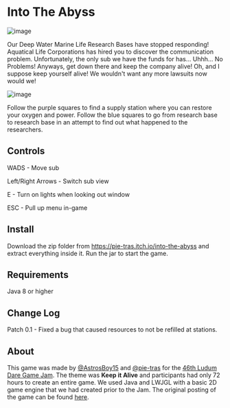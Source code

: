 # Into The Abyss
![image](https://user-images.githubusercontent.com/29548845/214959458-c2f36e73-c575-413b-ad93-4d720b2efccc.png)

Our Deep Water Marine Life Research Bases have stopped responding! Aquatical Life Corporations has hired you to discover the communication problem. Unfortunately, the only sub we have the funds for has... Uhhh... No Problems! Anyways, get down there and keep the company alive! Oh, and I suppose keep yourself alive! We wouldn't want any more lawsuits now would we!

![image](https://user-images.githubusercontent.com/29548845/214959486-d0811c21-856f-4937-b341-f7346701b6b9.png)

Follow the purple squares to find a supply station where you can restore your oxygen and power. Follow the blue squares to go from research base to research base in an attempt to find out what happened to the researchers.

## Controls
WADS - Move sub

Left/Right Arrows - Switch sub view

E - Turn on lights when looking out window

ESC - Pull up menu in-game

## Install
Download the zip folder from <a href=https://pie-tras.itch.io/into-the-abyss>https://pie-tras.itch.io/into-the-abyss</a> and extract everything inside it. Run the jar to start the game.

## Requirements
Java 8 or higher

## Change Log
Patch 0.1 - Fixed a bug that caused resources to not be refilled at stations.

## About
This game was made by <a href=https://github.com/AstrosBoy15>@AstrosBoy15</a> and <a href=https://github.com/pie-tras>@pie-tras</a> for the <a href=https://ldjam.com>46th Ludum Dare Game Jam</a>. The theme was **Keep it Alive** and participants had only 72 hours to create an entire game. We used Java and LWJGL with a basic 2D game engine that we had created prior to the Jam. The original posting of the game can be found <a href=https://ldjam.com/events/ludum-dare/46/into-the-abyss>here</a>.

